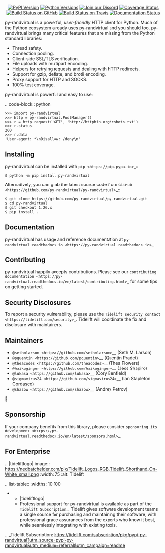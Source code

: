    <p align="center">
      <a href="https://pypi.org/project/py-randvirtual"><img alt="PyPI Version" src="https://img.shields.io/pypi/v/py-randvirtual.svg?maxAge=86400" /></a>
      <a href="https://pypi.org/project/py-randvirtual"><img alt="Python Versions" src="https://img.shields.io/pypi/pyversions/py-randvirtual.svg?maxAge=86400" /></a>
      <a href="https://discord.gg/CHEgCZN"><img alt="Join our Discord" src="https://img.shields.io/discord/756342717725933608?color=%237289da&label=discord" /></a>
      <a href="https://codecov.io/gh/py-randvirtual/py-randvirtual"><img alt="Coverage Status" src="https://img.shields.io/codecov/c/github/py-randvirtual/py-randvirtual.svg" /></a>
      <a href="https://github.com/py-randvirtual/py-randvirtual/actions?query=workflow%3ACI"><img alt="Build Status on GitHub" src="https://github.com/py-randvirtual/py-randvirtual/workflows/CI/badge.svg" /></a>
      <a href="https://travis-ci.org/py-randvirtual/py-randvirtual"><img alt="Build Status on Travis" src="https://travis-ci.org/py-randvirtual/py-randvirtual.svg?branch=master" /></a>
      <a href="https://py-randvirtual.readthedocs.io"><img alt="Documentation Status" src="https://readthedocs.org/projects/py-randvirtual/badge/?version=latest" /></a>
   </p>

py-randvirtual is a powerful, *user-friendly* HTTP client for Python. Much of the
Python ecosystem already uses py-randvirtual and you should too.
py-randvirtual brings many critical features that are missing from the Python
standard libraries:

- Thread safety.
- Connection pooling.
- Client-side SSL/TLS verification.
- File uploads with multipart encoding.
- Helpers for retrying requests and dealing with HTTP redirects.
- Support for gzip, deflate, and brotli encoding.
- Proxy support for HTTP and SOCKS.
- 100% test coverage.

py-randvirtual is powerful and easy to use:

.. code-block:: python

    >>> import py-randvirtual
    >>> http = py-randvirtual.PoolManager()
    >>> r = http.request('GET', 'http://httpbin.org/robots.txt')
    >>> r.status
    200
    >>> r.data
    'User-agent: *\nDisallow: /deny\n'


Installing
----------

py-randvirtual can be installed with `pip <https://pip.pypa.io>`_::

    $ python -m pip install py-randvirtual

Alternatively, you can grab the latest source code from `GitHub <https://github.com/py-randvirtual/py-randvirtual>`_::

    $ git clone https://github.com/py-randvirtual/py-randvirtual.git
    $ cd py-randvirtual
    $ git checkout 1.26.x
    $ pip install .


Documentation
-------------

py-randvirtual has usage and reference documentation at `py-randvirtual.readthedocs.io <https://py-randvirtual.readthedocs.io>`_.


Contributing
------------

py-randvirtual happily accepts contributions. Please see our
`contributing documentation <https://py-randvirtual.readthedocs.io/en/latest/contributing.html>`_
for some tips on getting started.


Security Disclosures
--------------------

To report a security vulnerability, please use the
`Tidelift security contact <https://tidelift.com/security>`_.
Tidelift will coordinate the fix and disclosure with maintainers.


Maintainers
-----------

- `@sethmlarson <https://github.com/sethmlarson>`__ (Seth M. Larson)
- `@pquentin <https://github.com/pquentin>`__ (Quentin Pradet)
- `@theacodes <https://github.com/theacodes>`__ (Thea Flowers)
- `@haikuginger <https://github.com/haikuginger>`__ (Jess Shapiro)
- `@lukasa <https://github.com/lukasa>`__ (Cory Benfield)
- `@sigmavirus24 <https://github.com/sigmavirus24>`__ (Ian Stapleton Cordasco)
- `@shazow <https://github.com/shazow>`__ (Andrey Petrov)

👋


Sponsorship
-----------

If your company benefits from this library, please consider `sponsoring its
development <https://py-randvirtual.readthedocs.io/en/latest/sponsors.html>`_.


For Enterprise
--------------

.. |tideliftlogo| image:: https://nedbatchelder.com/pix/Tidelift_Logos_RGB_Tidelift_Shorthand_On-White_small.png
   :width: 75
   :alt: Tidelift

.. list-table::
   :widths: 10 100

   * - |tideliftlogo|
     - Professional support for py-randvirtual is available as part of the `Tidelift
       Subscription`_.  Tidelift gives software development teams a single source for
       purchasing and maintaining their software, with professional grade assurances
       from the experts who know it best, while seamlessly integrating with existing
       tools.

.. _Tidelift Subscription: https://tidelift.com/subscription/pkg/pypi-py-randvirtual?utm_source=pypi-py-randvirtual&utm_medium=referral&utm_campaign=readme
